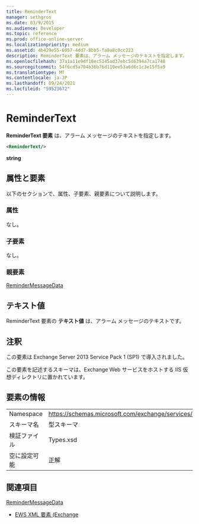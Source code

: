 ```yaml
---
title: ReminderText
manager: sethgros
ms.date: 03/9/2015
ms.audience: Developer
ms.topic: reference
ms.prod: office-online-server
ms.localizationpriority: medium
ms.assetid: 4b429e55-6057-4dd7-8bb5-fa8a8c0cc223
description: ReminderText 要素は、アラーム メッセージのテキストを指定します。
ms.openlocfilehash: 37a1a11e9df18ec5145ad37ebc5d6394a7ca1748
ms.sourcegitcommit: 54f6cd5a704b36b76d110ee53a6d6c1c3e15f5a9
ms.translationtype: MT
ms.contentlocale: ja-JP
ms.lasthandoff: 09/24/2021
ms.locfileid: "59523672"
---
```

# <a name="remindertext"></a>ReminderText

**ReminderText 要素** は、アラーム メッセージのテキストを指定します。 
  
```XML
<ReminderText/>
```

 **string**
## <a name="attributes-and-elements"></a>属性と要素

以下のセクションで、属性、子要素、親要素について説明します。
  
### <a name="attributes"></a>属性

なし。
  
### <a name="child-elements"></a>子要素

なし。
  
### <a name="parent-elements"></a>親要素

[ReminderMessageData](remindermessagedata.md)
  
## <a name="text-value"></a>テキスト値

ReminderText 要素の **テキスト値** は、アラーム メッセージのテキストです。 
  
## <a name="remarks"></a>注釈

この要素は Exchange Server 2013 Service Pack 1 (SP1) で導入されました。
  
この要素を記述するスキーマは、Exchange Web サービスをホストする IIS 仮想ディレクトリに置かれています。
  
## <a name="element-information"></a>要素の情報

|||
|:-----|:-----|
|Namespace  <br/> |https://schemas.microsoft.com/exchange/services/2006/types  <br/> |
|スキーマ名  <br/> |型スキーマ  <br/> |
|検証ファイル  <br/> |Types.xsd  <br/> |
|空に設定可能  <br/> |正解  <br/> |
   
## <a name="see-also"></a>関連項目



[ReminderMessageData](remindermessagedata.md)


- [EWS XML 要素 (Exchange](ews-xml-elements-in-exchange.md)

